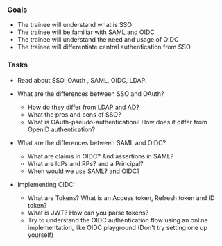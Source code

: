 ### Goals
- The trainee will understand what is SSO
- The trainee will be familiar with SAML and OIDC
- The trainee will understand the need and usage of OIDC
- The trainee will differentiate central authentication from SSO

### Tasks
- Read about SSO, OAuth , SAML, OIDC, LDAP.
- What are the differences between SSO and OAuth?
  - How do they differ from LDAP and AD?
  - What the pros and cons of SSO?
  - What is OAuth-pseudo-authentication? How does it differ from OpenID authentication?

- What are the differences between SAML and OIDC?
  - What are claims in OIDC? And assertions in SAML?
  - What are IdPs and RPs? and a Principal?
  - When would we use SAML? and OIDC?

- Implementing OIDC:
  - What are Tokens? What is an Access token, Refresh token and ID token?
  - What is JWT? How can you parse tokens?
  - Try to understand the OIDC authentication flow using an online implementation, like OIDC playground 
    (Don't try setting one up yourself)
